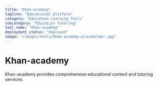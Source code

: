 ```yaml
---
title: "Khan-academy"
tagline: "Educational platform"
category: "Education Learning Tools"
subcategory: "Education Tutoring"
tool_name: "Khan-academy"
deployment_status: "deployed"
image: "/images/tools/khan-academy-placeholder.jpg"
---
```


# Khan-academy

Khan-academy provides comprehensive educational content and tutoring services.
